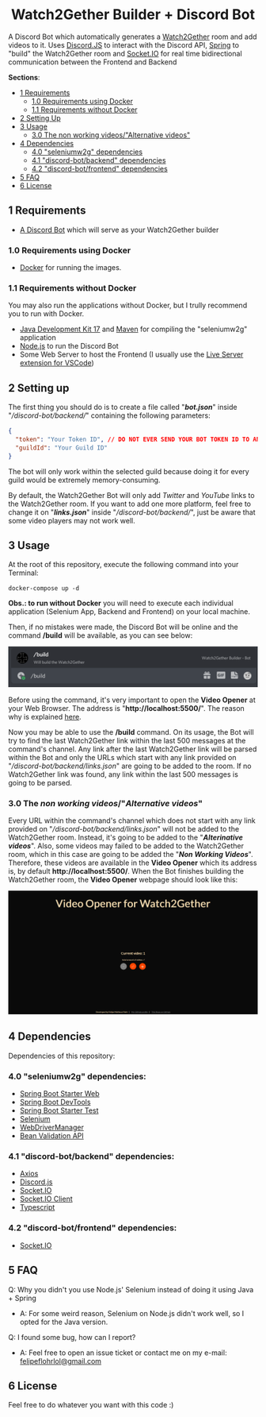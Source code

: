 <h1 align="center">Watch2Gether Builder + Discord Bot</h1>

A Discord Bot which automatically generates a [Watch2Gether](https://w2g.tv/) room and add videos to it. Uses [Discord.JS](https://discord.js.org/) to interact with the Discord API, [Spring](https://spring.io/) to "build" the Watch2Gether room and [Socket.IO](https://socket.io/) for real time bidirectional communication between the Frontend and Backend

**Sections**:
- [1 Requirements](#1-requirements)
  - [1.0 Requirements using Docker](#10-requirements-using-docker)
  - [1.1 Requirements without Docker](#11-requirements-without-docker)
- [2 Setting Up](#2-setting-up)
- [3 Usage](#3-usage)
  - [3.0 The non working videos/"Alternative videos"](#30-the-non-working-videos%22alternative-videos%22)
- [4 Dependencies](#4-dependencies)
  - [4.0 "seleniumw2g" dependencies](#40-%22seleniumw2g%22-dependencies)
  - [4.1 "discord-bot/backend" dependencies](#41-%22discord-botbackend%22-dependencies)
  - [4.2 "discord-bot/frontend" dependencies](#42-%22discord-botfrontend%22-dependencies)
- [5 FAQ](#5-faq)
- [6 License](#6-license)

## 1 Requirements

- [A Discord Bot](https://discord.com/developers/) which will serve as your Watch2Gether builder

### 1.0 Requirements using Docker

- [Docker](https://www.docker.com/) for running the images.

### 1.1 Requirements without Docker

You may also run the applications without Docker, but I trully recommend you to run with Docker.

- [Java Development Kit 17](https://www.oracle.com/java/technologies/javase/jdk17-archive-downloads.html) and [Maven](https://maven.apache.org/) for compiling the "seleniumw2g" application
- [Node.js](https://nodejs.org/en/) to run the Discord Bot
- Some Web Server to host the Frontend (I usually use the [Live Server extension for VSCode](https://marketplace.visualstudio.com/items?itemName=ritwickdey.LiveServer))

## 2 Setting up

The first thing you should do is to create a file called "***bot.json***" inside "*/discord-bot/backend/*" containing the following parameters:
```json
{
  "token": "Your Token ID", // DO NOT EVER SEND YOUR BOT TOKEN ID TO ANYONE. NEVER. NEVER.
  "guildId": "Your Guild ID"
}
```
The bot will only work within the selected guild because doing it for every guild would be extremely memory-consuming.

By default, the Watch2Gether Bot will only add *Twitter* and *YouTube* links to the Watch2Gether room. If you want to add one more platform, feel free to change it on "***links.json***" inside "*/discord-bot/backend/*", just be aware that some video players may not work well.

## 3 Usage

At the root of this repository, execute the following command into your Terminal:
```
docker-compose up -d
```

**Obs.: to run without Docker** you will need to execute each individual application (Selenium App, Backend and Frontend) on your local machine.

Then, if no mistakes were made, the Discord Bot will be online and the command **/build** will be available, as you can see below:
<p align="center">
  <img src=".readme-files\buildscreenshot.png"></img>
</p>

Before using the command, it's very important to open the **Video Opener** at your Web Browser. The address is "**http://localhost:5500/**". The reason why is explained [here](#30-the-non-working-videos%22alternative-videos%22).

Now you may be able to use the **/build** command. On its usage, the Bot will try to find the last Watch2Gether link within the last 500 messages at the command's channel. Any link after the last Watch2Gether link will be parsed within the Bot and only the URLs which start with any link provided on "*/discord-bot/backend/links.json*" are going to be added to the room. If no Watch2Gether link was found, any link within the last 500 messages is going to be parsed. 

### 3.0 The *non working videos*/"*Alternative videos*"

Every URL within the command's channel which does not start with any link provided on "*/discord-bot/backend/links.json*" will not be added to the Watch2Gether room. Instead, it's going to be added to the "***Alterinative videos***". Also, some videos may failed to be added to the Watch2Gether room, which in this case are going to be added the "***Non Working Videos***". Therefore, these videos are available in the **Video Opener** which its address is, by default **http://localhost:5500/**. When the Bot finishes building the Watch2Gether room, the **Video Opener** webpage should look like this:
<p align="center">
  <img src=".readme-files\webpagescreenshot.png"></img>
</p>

## 4 Dependencies

Dependencies of this repository:

### 4.0 "**seleniumw2g**" dependencies:

- [Spring Boot Starter Web](https://mvnrepository.com/artifact/org.springframework.boot/spring-boot-starter-web)
- [Spring Boot DevTools](https://mvnrepository.com/artifact/org.springframework.boot/spring-boot-devtools)
- [Spring Boot Starter Test](https://mvnrepository.com/artifact/org.springframework.boot/spring-boot-starter-test)
- [Selenium](https://mvnrepository.com/artifact/org.seleniumhq.selenium/selenium-java)
- [WebDriverManager](https://mvnrepository.com/artifact/io.github.bonigarcia/webdrivermanager)
- [Bean Validation API](https://mvnrepository.com/artifact/javax.validation/validation-api)

### 4.1 "**discord-bot/backend**" dependencies:

- [Axios](https://www.npmjs.com/package/axios)
- [Discord.js](https://www.npmjs.com/package/discord.js)
- [Socket.IO](https://www.npmjs.com/package/socket.io)
- [Socket.IO Client](https://www.npmjs.com/package/socket.io-client)
- [Typescript](https://www.npmjs.com/package/typescript)

### 4.2 "**discord-bot/frontend**" dependencies:

- [Socket.IO](https://socket.io/)

## 5 FAQ

Q: Why you didn't you use Node.js' Selenium instead of doing it using Java + Spring
- A: For some weird reason, Selenium on Node.js didn't work well, so I opted for the Java version.

Q: I found some bug, how can I report?
- A: Feel free to open an issue ticket or contact me on my e-mail: felipeflohrlol@gmail.com

## 6 License

Feel free to do whatever you want with this code :)
